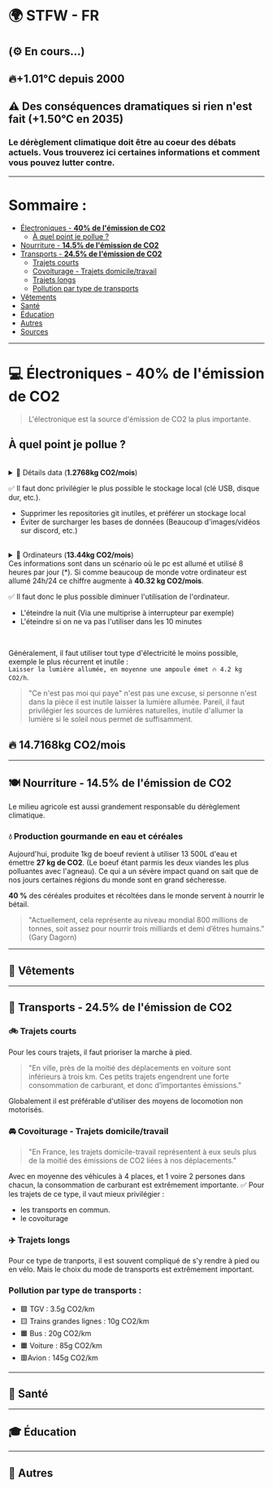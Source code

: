 # 🌍 STFW - FR
## (⚙️ En cours...)

## 🔥<b>+1.01°C</b> depuis 2000 
## ⚠️ Des conséquences dramatiques si rien n'est fait (+1.50°C en 2035)
### Le dérèglement climatique doit être au coeur des débats actuels. Vous trouverez ici certaines informations et comment <b>vous</b> pouvez lutter contre.

---
# Sommaire : 
- [Électroniques - <b>40% de l'émission de CO2</b>](#💻-électroniques---b40-de-lémission-de-co2b)
    - [À quel point je pollue ?](#à-quel-point-je-pollue)
- [Nourriture  - <b>14.5% de l'émission de CO2</b>](#🍽️-nourriture---b145-de-lémission-de-co2b)
- [Transports - <b>24.5% de l'émission de CO2</b>](#🚗-transports---b245-de-lémission-de-co2b)
    - [Trajets courts](#🚲-trajets-courts)
    - [Covoiturage - Trajets domicile/travail](#🚘-covoiturage---trajets-domiciletravail)
    - [Trajets longs](#✈️-trajets-longs)
    - [Pollution par type de transports](#pollution-par-type-de-transports)
- [Vêtements](#👔-vêtements)
- [Santé](#🏥-santé)
- [Éducation](#🎓-éducation)
- [Autres](#🤷-autres)
- [Sources](./Sources.md)
---

# 💻 Électroniques - <b>40% de l'émission de CO2</b>
> L'électronique est la source d'émission de CO2 la plus importante.
##  À quel point je pollue ?

<br>

<details>
<summary>📄 Détails data (<b>1.2768kg CO2/mois</b>)</summary>
<ul>
<li> 💻 0.015 kWh/GB*</li>
<li> 🌍 0.28 kg CO2/kWh émit</li>
<li> ⚡ 0.0042kg CO2/GB* émit</li>
<li> 👪 61.2 GB*/Francais/mois </li>
GB* : envoyé, stocké, transmit
</details>

✅ Il faut donc privilégier le plus possible le stockage local (clé USB, disque dur, etc.).
* Supprimer les repositories git inutiles, et préférer un stockage local
* Éviter de surcharger les bases de données (Beaucoup d'images/vidéos sur discord, etc.)

<br>

<details>
<summary>📄 Ordinateurs (<b>13.44kg CO2/mois</b>)</summary>
<ul>
<li> 🌍 0.28 kg CO2/kWh émit</li>
<li> 🖥️ Ordinateur de bureau* : 48 kWh/mois</li>
<li> 💻 Laptop* : 18 kWh/mois </li>
</details>
Ces informations sont dans un scénario où le pc est allumé et utilisé 8 heures par jour (*). Si comme beaucoup de monde votre ordinateur est allumé 24h/24 ce chiffre augmente à <b>40.32 kg CO2/mois</b>.

✅ Il faut donc le plus possible diminuer l'utilisation de l'ordinateur.
* L'éteindre la nuit (Via une multiprise à interrupteur par exemple)  
* L'éteindre si on ne va pas l'utiliser dans les 10 minutes

<br>

Généralement, il faut utiliser tout type d'électricité le moins possible, exemple le plus récurrent et inutile :  
`Laisser la lumière allumée, en moyenne une ampoule émet 🔥 4.2 kg CO2/h`.
> "Ce n'est pas moi qui paye" n'est pas une excuse, si personne n'est dans la pièce il est inutile laisser la lumière allumée. Pareil, il faut privilégier les sources de lumières naturelles, inutile d'allumer la lumière si le soleil nous permet de suffisamment.

## 🔥 <b>14.7168kg CO2/mois</b>

---
## 🍽️ Nourriture - <b>14.5% de l'émission de CO2</b>
Le milieu agricole est aussi grandement responsable du dérèglement climatique.


### 💧 Production gourmande en eau et céréales
Aujourd'hui, produite 1kg de boeuf revient à utiliser 13 500L d'eau et émettre <b>27 kg de CO2</b>. (Le boeuf étant parmis les deux viandes les plus polluantes avec l'agneau). Ce qui a un sévère impact quand on sait que de nos jours certaines régions du monde sont en grand sécheresse.

<b>40 %</b> des céréales produites et récoltées dans le monde servent à nourrir le bétail.
> "Actuellement, cela représente au niveau mondial 800 millions de tonnes, soit assez pour nourrir trois milliards et demi d’êtres humains." (Gary Dagorn)

---
## 👔 Vêtements

---
## 🚗 Transports - <b>24.5% de l'émission de CO2</b>
### 🚲 Trajets courts
Pour les cours trajets, il faut prioriser la marche à pied.
> "En ville, près de la moitié des déplacements en voiture sont inférieurs à trois km. Ces petits trajets engendrent une forte consommation de carburant, et donc d’importantes émissions."

Globalement il est préférable d'utiliser des moyens de locomotion non motorisés.

### 🚘 Covoiturage - Trajets domicile/travail
> "En France, les trajets domicile-travail représentent à eux seuls plus de la moitié des émissions de CO2 liées à nos déplacements."

Avec en moyenne des véhicules à 4 places, et 1 voire 2 persones dans chacun, la consommation de carburant est extrêmement importante.
✅ Pour les trajets de ce type, il vaut mieux privilégier :
* les transports en commun.
* le covoiturage

### ✈️ Trajets longs
Pour ce type de tranports, il est souvent compliqué de s'y rendre à pied ou en vélo. Mais le choix du mode de transports est extrêmement important.

### Pollution par type de transports : 
* 🟩 TGV : 3.5g CO2/km
* 🟨 Trains grandes lignes : 10g CO2/km
* 🟧 Bus : 20g CO2/km
* 🟧 Voiture : 85g CO2/km
* 🟥Avion : 145g CO2/km

---
## 🏥 Santé

---
## 🎓 Éducation

---
## 🤷 Autres
